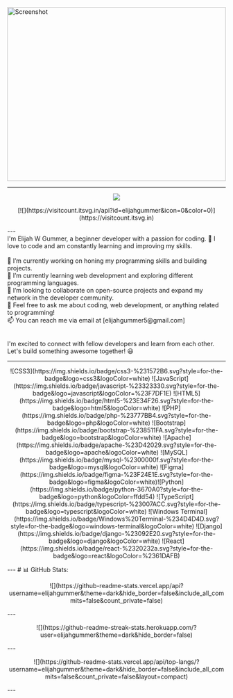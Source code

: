 
<img src="https://github.com/elijahgummer/elijahgummer/assets/96103526/4abc9201-2e2b-4cdb-ade4-3e36029aff68" alt="Screenshot" width="100%" height="400">

---
   <p align="center">
  <img src="https://readme-typing-svg.demolab.com/?lines=Hi%2C+My+Name+Is+Elijah.+%F0%9F%91%8B%3BAspiring+Full-Stack+Dev.+%F0%9F%91%A8%E2%80%8D%F0%9F%92%BB%3BUI%2FUX+Designer.+%F0%9F%96%8A%EF%B8%8F%3BPassionate+About+Web+Technologies.+%F0%9F%8C%90%3BCreating+Innovative+Solutions.+%F0%9F%9A%80%3BDriven+by+Curiosity+and+Creativity.+%F0%9F%92%A1">
</p>
<p align="center">
[![](https://visitcount.itsvg.in/api?id=elijahgummer&icon=0&color=0)](https://visitcount.itsvg.in)
</p>
---
<br>I'm Elijah W Gummer, a beginner developer with a passion for coding. 🚀 I love to code and am constantly learning and improving my skills.<br><br>🔭 I’m currently working on honing my programming skills and building projects.<br>🌱 I’m currently learning web development and exploring different programming languages.<br>👯 I’m looking to collaborate on open-source projects and expand my network in the developer community.<br>💬 Feel free to ask me about coding, web development, or anything related to programming!<br>📫 You can reach me via email at [elijahgummer5@gmail.com]<br>

<br>I'm excited to connect with fellow developers and learn from each other. Let's build something awesome together! 😃

---
<p align="center">
![CSS3](https://img.shields.io/badge/css3-%231572B6.svg?style=for-the-badge&logo=css3&logoColor=white) ![JavaScript](https://img.shields.io/badge/javascript-%23323330.svg?style=for-the-badge&logo=javascript&logoColor=%23F7DF1E) ![HTML5](https://img.shields.io/badge/html5-%23E34F26.svg?style=for-the-badge&logo=html5&logoColor=white) ![PHP](https://img.shields.io/badge/php-%23777BB4.svg?style=for-the-badge&logo=php&logoColor=white) ![Bootstrap](https://img.shields.io/badge/bootstrap-%238511FA.svg?style=for-the-badge&logo=bootstrap&logoColor=white) ![Apache](https://img.shields.io/badge/apache-%23D42029.svg?style=for-the-badge&logo=apache&logoColor=white) ![MySQL](https://img.shields.io/badge/mysql-%2300000f.svg?style=for-the-badge&logo=mysql&logoColor=white) ![Figma](https://img.shields.io/badge/figma-%23F24E1E.svg?style=for-the-badge&logo=figma&logoColor=white)![Python](https://img.shields.io/badge/python-3670A0?style=for-the-badge&logo=python&logoColor=ffdd54) ![TypeScript](https://img.shields.io/badge/typescript-%23007ACC.svg?style=for-the-badge&logo=typescript&logoColor=white) ![Windows Terminal](https://img.shields.io/badge/Windows%20Terminal-%234D4D4D.svg?style=for-the-badge&logo=windows-terminal&logoColor=white) ![Django](https://img.shields.io/badge/django-%23092E20.svg?style=for-the-badge&logo=django&logoColor=white) ![React](https://img.shields.io/badge/react-%2320232a.svg?style=for-the-badge&logo=react&logoColor=%2361DAFB)
</p>
---
# 📊 GitHub Stats:
<p align="center">
![](https://github-readme-stats.vercel.app/api?username=elijahgummer&theme=dark&hide_border=false&include_all_commits=false&count_private=false)<br/>
</p>
---
<p align="center">
![](https://github-readme-streak-stats.herokuapp.com/?user=elijahgummer&theme=dark&hide_border=false)<br/>
</p>
---
<p align="center">
![](https://github-readme-stats.vercel.app/api/top-langs/?username=elijahgummer&theme=dark&hide_border=false&include_all_commits=false&count_private=false&layout=compact)
</p>
---

<!-- Proudly created with GPRM ( https://gprm.itsvg.in ) -->
